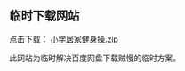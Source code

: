 ## 临时下载网站

点击下载： [小学居家健身操.zip](ftp://anonymous:jscode.vip@download.jscode.vip:2121/小学居家健身操.zip)

此网站为临时解决百度网盘下载贼慢的临时方案。
